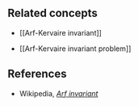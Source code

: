 
## Related concepts

* [[Arf-Kervaire invariant]]

* [[Arf-Kervaire invariant problem]]

## References

* Wikipedia, _[Arf invariant](https://en.wikipedia.org/wiki/Arf_invariant)_